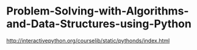 # Problem-Solving-with-Algorithms-and-Data-Structures-using-Python
http://interactivepython.org/courselib/static/pythonds/index.html
